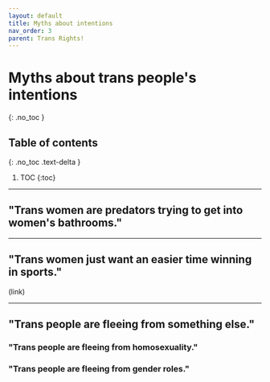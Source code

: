 ```yaml
---
layout: default
title: Myths about intentions
nav_order: 3
parent: Trans Rights!
---
```

<script> jtd.setTheme('green'); </script>
# Myths about trans people's intentions
{: .no_toc }

## Table of contents
{: .no_toc .text-delta }

1. TOC
{:toc}

---

## "Trans women are predators trying to get into women's bathrooms."

---

## "Trans women just want an easier time winning in sports."

(link)

---

## "Trans people are fleeing from something else."

### "Trans people are fleeing from homosexuality."

### "Trans people are fleeing from gender roles."
